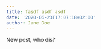 ```yaml
---
title: fasdf asdf asdf
date: '2020-06-23T17:07:18+02:00'
author: Jane Doe
---
```

New post, who dis?